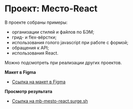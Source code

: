 # Проект: Место-React

В проекте собраны примеры:
- организации стилей и файлов по БЭМ;
- грид- и flex-вёрстки;
- использования голого javascript при работе с формой;
- обращения к API;
- использования React.

Можно подсмотреть при реализации других проектов.

**Макет в Figma**

* [Ссылка на макет в Figma](https://www.figma.com/file/PSdQFRHoxXJFs2FH8IXViF/JavaScript.-Sprint-9?node-id=0%3A1)


**Просмотр результата**

* [Ссылка на mb-mesto-react.surge.sh](https://mb-mesto-react.surge.sh/)

